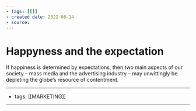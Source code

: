 ```yaml
---
- tags: [[]]
- created date: 2022-06-14
- source: 
---
```


# Happyness and the expectation

If happiness is determined by expectations, then two main aspects of our society – mass media and the advertising industry – may unwittingly be depleting the globe’s resource of contentment.


---
- tags: [[MARKETING]]
---
